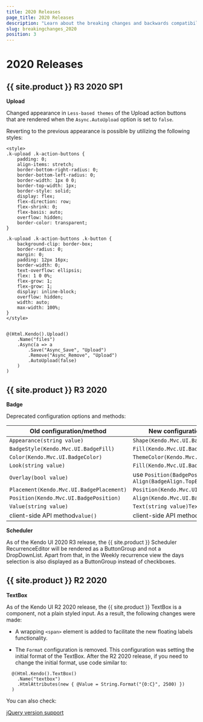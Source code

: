 ```yaml
---
title: 2020 Releases
page_title: 2020 Releases
description: "Learn about the breaking changes and backwards compatibility released by {{ site.product }} in 2020."
slug: breakingchanges_2020
position: 3
---
```


# 2020 Releases

## {{ site.product }} R3 2020 SP1

**Upload**

Changed appearance in `Less-based themes` of the Upload action buttons that are rendered when the `Async.AutoUpload` option is set to `false`.

Reverting to the previous appearance is possible by utilizing the following styles:

```
<style>
.k-upload .k-action-buttons {
    padding: 0;
    align-items: stretch;
    border-bottom-right-radius: 0;
    border-bottom-left-radius: 0;
    border-width: 1px 0 0;
    border-top-width: 1px;
    border-style: solid;
    display: flex;
    flex-direction: row;
    flex-shrink: 0;
    flex-basis: auto;
    overflow: hidden;
    border-color: transparent;
}

.k-upload .k-action-buttons .k-button {
    background-clip: border-box;
    border-radius: 0;
    margin: 0;
    padding: 12px 16px;
    border-width: 0;
    text-overflow: ellipsis;
    flex: 1 0 0%;
    flex-grow: 1;
    flex-grow: 1;
    display: inline-block;
    overflow: hidden;
    width: auto;
    max-width: 100%;
}
</style>


@(Html.Kendo().Upload()
    .Name("files")
    .Async(a => a
        .Save("Async_Save", "Upload")
        .Remove("Async_Remove", "Upload")
        .AutoUpload(false)
    )
)

```

## {{ site.product }} R3 2020

**Badge**

Deprecated configuration options and methods:

<table>
    <thead>
        <tr>
            <th>Old configuration/method</th><th>New configuration/method</th>
        </tr>
    </thead>
    <tbody>
        <tr>
            <td><code>Appearance(string value)</code></td><td><code>Shape(Kendo.Mvc.UI.BadgeShape)
</code></td>
        </tr>
        <tr>
            <td><code>BadgeStyle(Kendo.Mvc.UI.BadgeFill)</code></td><td><code>Fill(Kendo.Mvc.UI.BadgeFill)</code></td>
        </tr>
        <tr>
            <td><code>Color(Kendo.Mvc.UI.BadgeColor)</code></td><td><code>ThemeColor(Kendo.Mvc.UI.BadgeColor)</code></td>
        </tr>
        <tr>
            <td><code>Look(string value)</code></td><td><code>Fill(Kendo.Mvc.UI.BadgeFill)</code></td>
        </tr>
      <tr>
            <td><code>Overlay(bool value)</code></td><td>use <code>Position(BadgePosition.Edge)</code> and <code>Align(BadgeAlign.TopEnd)</code></td>
        </tr>
        <tr>
            <td><code>Placement(Kendo.Mvc.UI.BadgePlacement)</code></td><td><code>Position(Kendo.Mvc.UI.BadgePosition)</code></td>
        </tr>
        <tr>
            <td><code>Position(Kendo.Mvc.UI.BadgePosition)</code></td><td><code>Align(Kendo.Mvc.UI.BadgeAlign)</code></td>
        </tr>
        <tr>
            <td><code>Value(string value)</code></td><td><code>Text(string value)</code><code>Text(double value)</code></td>
        </tr>
        <tr>
            <td>client-side API method<code>value()</code></td><td>client-side API method<code>text()</code></td>
        </tr>
    </tbody>
</table>

**Scheduler**

As of the Kendo UI 2020 R3 release, the {{ site.product }} Scheduler RecurrenceEditor will be rendered as a ButtonGroup and not a DropDownList. Apart from that, in the Weekly recurrence view the days selection is also displayed as a ButtonGroup instead of checkboxes.

## {{ site.product }} R2 2020

**TextBox**

As of the Kendo UI R2 2020 release, the {{ site.product }} TextBox is a component, not a plain styled input. As a result, the following changes were made:

* A wrapping `<span>` element is added to facilitate the new floating labels functionality.

* The `Format` configuration is removed. This configuration was setting the initial format of the TextBox. After the R2 2020 release, if you need to change the initial format, use code similar to:

```
  @(Html.Kendo().TextBox()
    .Name("textbox")
    .HtmlAttributes(new { @Value = String.Format("{0:C}", 2500) })
  )
```

You can also check:

[jQuery version support](https://docs.telerik.com/kendo-ui/intro/supporting/jquery-support)
